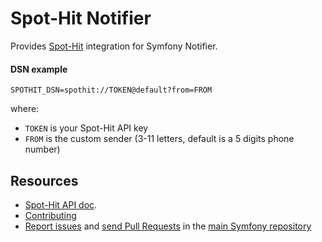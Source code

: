 Spot-Hit Notifier
=================

Provides [Spot-Hit](https://www.spot-hit.fr/) integration for Symfony Notifier.

#### DSN example

```
SPOTHIT_DSN=spothit://TOKEN@default?from=FROM
```

where:
 - `TOKEN` is your Spot-Hit API key
 - `FROM` is the custom sender (3-11 letters, default is a 5 digits phone number)

Resources
---------

 * [Spot-Hit API doc](https://www.spot-hit.fr/documentation-api).
 * [Contributing](https://symfony.com/doc/current/contributing/index.html)
 * [Report issues](https://github.com/symfony/symfony/issues) and
   [send Pull Requests](https://github.com/symfony/symfony/pulls)
   in the [main Symfony repository](https://github.com/symfony/symfony)
